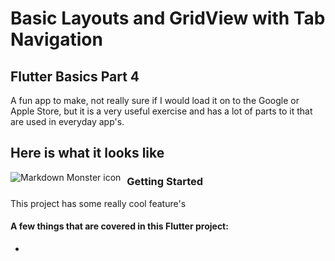 # Basic Layouts and GridView with Tab Navigation

## Flutter Basics Part 4  

A fun app to make, not really sure if I would load it on to the Google or Apple Store,
but it is a very useful exercise and has a lot of parts to it that are used in everyday app's.


## Here is what it looks like

<img src="http://briangurtz.com/wp-content/uploads/2019/11/Basic_Grid.gif"
     alt="Markdown Monster icon"
     style="float: left; margin-right: 10px;" />

### Getting Started

This project has some really cool feature's 

#### A few things that are covered in this Flutter project:

- 
